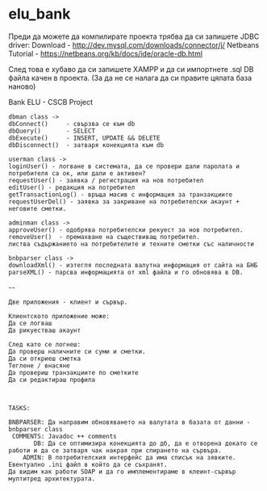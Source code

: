 elu_bank
========

Преди да можете да компилирате проекта трябва да си запишете JDBC driver:
Download - http://dev.mysql.com/downloads/connector/j/
Netbeans Tutorial - https://netbeans.org/kb/docs/ide/oracle-db.html

След това е хубаво да си запишете XAMPP и да си импортнете .sql DB файла качен в проекта.
(За да не се налага да си правите цялата база наново)


Bank ELU - CSCB Project


	dbman class -> 
	dbConnect() 	- свързва се към db
	dbQuery()  		- SELECT
	dbExecute() 	- INSERT, UPDATE && DELETE
	dbDisconnect()	- затваря конекцията към db

	userman class ->
	loginUser() - логване в системата, да се провери дали паролата и потребителя са ок, или дали е активен?
	requestUser() - заявка / регистрация на нов потребител
	editUser() - редакция на потребител
	getTransactionLog() - връща масив с информация за транзакциите
	requestUserDel() - заявка за закриване на потребителски акаунт + неговите сметки.
	
	adminman class ->
	approveUser() - одобрява потребителски рекуест за нов потребител.
	removeUser()  - премахване на съществиващ потребител.
	листва съдържанието на потребителите и техните сметки със наличности

	bnbparser class ->
	downloadXml() - изтегля последната валутна информация от сайта на БНБ
	parseXML() - парсва информацията от xml файла и го обновява в DB.

--

	Две приложения - клиент и сървър.

	Клиентското приложение може:
	Да се логваш
	Да рикуестваш акаунт

	След като се логнеш:
	Да проверш наличните си суми и сметки.
	Да си откриеш сметка
	Теглене / внасяне
	Да провериш транзакциите по сметките
	Да си редактираш профила

	
	
	TASKS:
	
	BNBPARSER: Да направим обновяването на валутата в базата от данни - bnbparser class
	 COMMENTS: Javadoc ++ comments
		   DB: Да се оптимизира конекцията до дб, да е отворена докато се работи и да се затваря чак накрая при спирането на сървъра.
		ADMIN: В потребителския интерфейс да има списък на зявките.
	Евентуално .ini файл в който да се съхранят.
	Да видим как работи SOAP и да го имплементираме в клеинт-сървър мултитред архитектурата.
	
	
	
	
